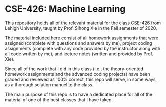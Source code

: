 # CSE-426: Machine Learning

This repository holds all of the relevant material for the class CSE-426 from Lehigh University, taught by Prof. Sihong Xie in the Fall semester of 2020.

The material included here consist of all homework assignments that were assigned (complete with questions and answers by me), project coding assignments (complete with any code provided by the instructor along with all code written by me), and lecture notes (written and provided by Prof. Xie).

Since all of the work that I did in this class (i.e., the theory-oriented homework assignments and the advanced coding projects) have been graded and reviewed as 100% correct, this repo will serve, in some ways, as a thorough solution manuel to the class.

The main purpose of this repo is to have a dedicated place for all of the material of one of the best classes that I have taken.
